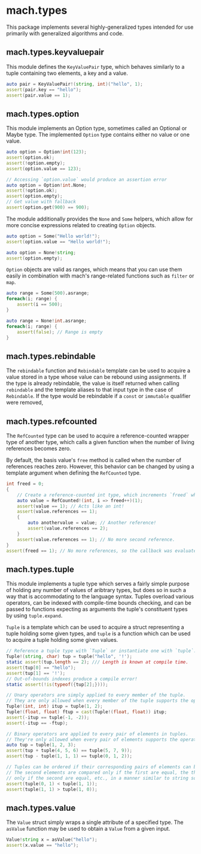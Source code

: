 # mach.types


This package implements several highly-generalized types intended for use
primarily with generalized algorithms and code.


## mach.types.keyvaluepair


This module defines the `KeyValuePair` type, which behaves similarly to a tuple
containing two elements, a key and a value.

``` D
auto pair = KeyValuePair!(string, int)("hello", 1);
assert(pair.key == "hello");
assert(pair.value == 1);
```


## mach.types.option


This module implements an Option type, sometimes called an Optional or Maybe type.
The implemented `Option` type contains either no value or one value.

``` D
auto option = Option!int(123);
assert(option.ok);
assert(!option.empty);
assert(option.value == 123);
```

``` D
// Accessing `option.value` would produce an assertion error
auto option = Option!int.None;
assert(!option.ok);
assert(option.empty);
// Get value with fallback
assert(option.get(900) == 900);
```


The module additionally provides the `None` and `Some` helpers, which
allow for more concise expressions related to creating `Option` objects.

``` D
auto option = Some("Hello world!");
assert(option.value == "Hello world!");
```

``` D
auto option = None!string;
assert(option.empty);
```


`Option` objects are valid as ranges, which means that you can use them
easily in combination with mach's range-related functions such as `filter`
or `map`.

``` D
auto range = Some(500).asrange;
foreach(i; range) {
    assert(i == 500);
}
```

``` D
auto range = None!int.asrange;
foreach(i; range) {
    assert(false); // Range is empty
}
```


## mach.types.rebindable


The `rebindable` function and `Rebindable` template can be used to acquire
a value stored in a type whose value can be rebound using assignments.
If the type is already rebindable, the value is itself returned when calling
`rebindable` and the template aliases to that input type in the case of
`Rebindable`.
If the type would be rebindable if a `const` or `immutable` qualifier were
removed,


## mach.types.refcounted


The `RefCounted` type can be used to acquire a reference-counted wrapper
type of another type, which calls a given function when the number of
living references becomes zero.

By default, the basis value's `free` method is called when the number of
references reaches zero.
However, this behavior can be changed by using a template argument when
defining the `RefCounted` type.

``` D
int freed = 0;
{
    // Create a reference-counted int type, which increments `freed` when refs hit zero.
    auto value = RefCounted!(int, i => freed++)(1);
    assert(value == 1); // Acts like an int!
    assert(value.references == 1);
    {
        auto anothervalue = value; // Another reference!
        assert(value.references == 2);
    }
    assert(value.references == 1); // No more second reference.
}
assert(freed == 1); // No more references, so the callback was evaluated.
```


## mach.types.tuple


This module implements a tuple type which serves a fairly simple purpose of
holding any number of values of aribtrary types, but does so in such a way that
is accommodating to the language syntax.
Tuples overload various operators, can be indexed with compile-time bounds
checking, and can be passed to functions expecting as arguments the tuple's
constituent types by using `tuple.expand`.

`Tuple` is a template which can be used to acquire a struct representing a
tuple holding some given types, and `tuple` is a function which can be used
to acquire a tuple holding some given values.

``` D
// Reference a tuple type with `Tuple` or instantiate one with `tuple`.
Tuple!(string, char) tup = tuple("hello", '!');
static assert(tup.length == 2); /// Length is known at compile time.
assert(tup[0] == "hello");
assert(tup[1] == '!');
// Out-of-bounds indexes produce a compile error!
static assert(!is(typeof({tup[2];})));
```

``` D
// Unary operators are simply applied to every member of the tuple.
// They are only allowed when every member of the tuple supports the operator.
Tuple!(int, int) itup = tuple(1, 2);
Tuple!(float, float) ftup = cast(Tuple!(float, float)) itup;
assert(-itup == tuple(-1, -2));
assert(-itup == -ftup);
```

``` D
// Binary operators are applied to every pair of elements in tuples.
// They're only allowed when every pair of elements supports the operator.
auto tup = tuple(1, 2, 3);
assert(tup + tuple(4, 5, 6) == tuple(5, 7, 9));
assert(tup - tuple(1, 1, 1) == tuple(0, 1, 2));
```

``` D
// Tuples can be ordered if their corresponding pairs of elements can be ordered.
// The second elements are compared only if the first are equal, the third
// only if the second are equal, etc., in a manner similar to string sorting.
assert(tuple(0, 1) < tuple(1, 1));
assert(tuple(1, 1) > tuple(1, 0));
```


## mach.types.value


The `Value` struct simply wraps a single attribute of a specified type.
The `asValue` function may be used to obtain a `Value` from a given input.

``` D
Value!string x = asValue("hello");
assert(x.value == "hello");
```


